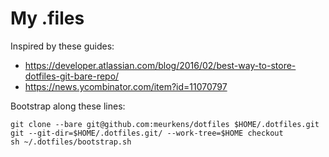 # My .files

Inspired by these guides:
- https://developer.atlassian.com/blog/2016/02/best-way-to-store-dotfiles-git-bare-repo/
- https://news.ycombinator.com/item?id=11070797

Bootstrap along these lines:
```
git clone --bare git@github.com:meurkens/dotfiles $HOME/.dotfiles.git
git --git-dir=$HOME/.dotfiles.git/ --work-tree=$HOME checkout
sh ~/.dotfiles/bootstrap.sh
```
